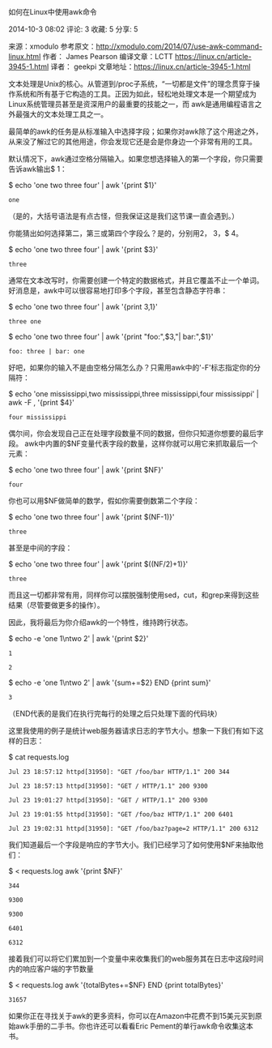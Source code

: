 
如何在Linux中使用awk命令

2014-10-3 08:02    评论: 3 收藏: 5 分享: 5    

来源：xmodulo    参考原文：http://xmodulo.com/2014/07/use-awk-command-linux.html 作者： James Pearson
编译文章：LCTT  https://linux.cn/article-3945-1.html 译者： geekpi
文章地址：https://linux.cn/article-3945-1.html

文本处理是Unix的核心。从管道到/proc子系统，“一切都是文件”的理念贯穿于操作系统和所有基于它构造的工具。正因为如此，轻松地处理文本是一个期望成为Linux系统管理员甚至是资深用户的最重要的技能之一，而 awk是通用编程语言之外最强大的文本处理工具之一。

最简单的awk的任务是从标准输入中选择字段；如果你对awk除了这个用途之外，从来没了解过它的其他用途，你会发现它还是会是你身边一个非常有用的工具。

默认情况下，awk通过空格分隔输入。如果您想选择输入的第一个字段，你只需要告诉awk输出$ 1：

$ echo 'one two three four' | awk '{print $1}'

    one

（是的，大括号语法是有点古怪，但我保证这是我们这节课一直会遇到。）

你能猜出如何选择第二，第三或第四个字段么？是的，分别用$2，$ 3，$ 4。

$ echo 'one two three four' | awk '{print $3}'

    three

通常在文本改写时，你需要创建一个特定的数据格式，并且它覆盖不止一个单词。好消息是，awk中可以很容易地打印多个字段，甚至包含静态字符串：

 $ echo 'one two three four' | awk '{print $3,$1}' 

    three one

$ echo 'one two three four' | awk '{print "foo:",$3,"| bar:",$1}' 

    foo: three | bar: one

好吧，如果你的输入不是由空格分隔怎么办？只需用awk中的'-F'标志指定你的分隔符：

$ echo 'one mississippi,two mississippi,three mississippi,four mississippi' | awk -F , '{print $4}' 

    four mississippi

偶尔间，你会发现自己正在处理字段数量不同的数据，但你只知道你想要的最后字段。 awk中内置的$NF变量代表字段的数量，这样你就可以用它来抓取最后一个元素：

$ echo 'one two three four' | awk '{print $NF}' 

    four

你也可以用$NF做简单的数学，假如你需要倒数第二个字段：

$ echo 'one two three four' | awk '{print $(NF-1)}' 

    three

甚至是中间的字段：

$ echo 'one two three four' | awk '{print $((NF/2)+1)}' 

    three

而且这一切都非常有用，同样你可以摆脱强制使用sed，cut，和grep来得到这些结果（尽管要做更多的操作）。

因此，我将最后为你介绍awk的一个特性，维持跨行状态。

 $ echo -e 'one 1\ntwo 2' | awk '{print $2}' 

    1

    2

$ echo -e 'one 1\ntwo 2' | awk '{sum+=$2} END {print sum}' 

    3

（END代表的是我们在执行完每行的处理之后只处理下面的代码块）

这里我使用的例子是统计web服务器请求日志的字节大小。想象一下我们有如下这样的日志：

$ cat requests.log 

    Jul 23 18:57:12 httpd[31950]: "GET /foo/bar HTTP/1.1" 200 344

    Jul 23 18:57:13 httpd[31950]: "GET / HTTP/1.1" 200 9300

    Jul 23 19:01:27 httpd[31950]: "GET / HTTP/1.1" 200 9300

    Jul 23 19:01:55 httpd[31950]: "GET /foo/baz HTTP/1.1" 200 6401

    Jul 23 19:02:31 httpd[31950]: "GET /foo/baz?page=2 HTTP/1.1" 200 6312

我们知道最后一个字段是响应的字节大小。我们已经学习了如何使用$NF来抽取他们：

$ < requests.log awk '{print $NF}' 

    344

    9300

    9300

    6401

    6312

接着我们可以将它们累加到一个变量中来收集我们的web服务其在日志中这段时间内的响应客户端的字节数量

$ < requests.log awk '{totalBytes+=$NF} END {print totalBytes}' 

    31657

如果你正在寻找关于awk的更多资料，你可以在Amazon中花费不到15美元买到原始awk手册的二手书。你也许还可以看看Eric Pement的单行awk命令收集这本书。
